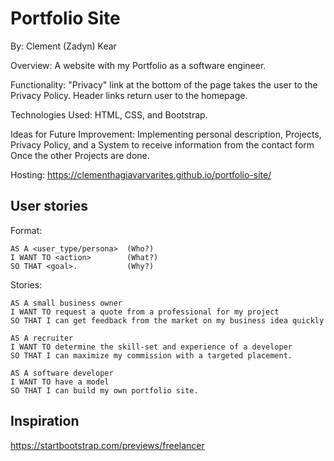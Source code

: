 # Portfolio Site

By: Clement (Zadyn) Kear

Overview: A website with my Portfolio as a software engineer.

Functionality: "Privacy" link at the bottom of the page takes the user to the Privacy Policy. Header links return user to the homepage.

Technologies Used: HTML, CSS, and Bootstrap.

Ideas for Future Improvement: Implementing personal description, Projects, Privacy Policy, and a System to receive information from the contact form Once the other Projects are done.

Hosting: https://clementhagiavarvarites.github.io/portfolio-site/

## User stories

Format:

```
AS A <user_type/persona>  (Who?)
I WANT TO <action>        (What?)
SO THAT <goal>.           (Why?)
```

Stories:

```
AS A small business owner
I WANT TO request a quote from a professional for my project
SO THAT I can get feedback from the market on my business idea quickly

AS A recruiter
I WANT TO determine the skill-set and experience of a developer
SO THAT I can maximize my commission with a targeted placement.

AS A software developer
I WANT TO have a model
SO THAT I can build my own portfolio site.
```

## Inspiration

https://startbootstrap.com/previews/freelancer